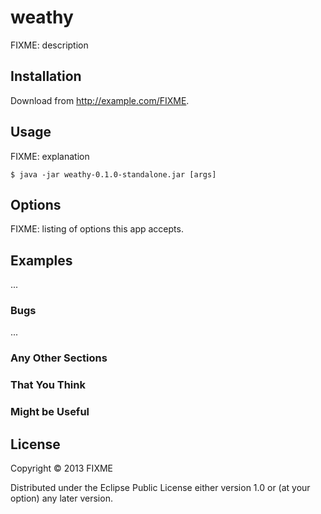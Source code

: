 # weathy

FIXME: description

## Installation

Download from http://example.com/FIXME.

## Usage

FIXME: explanation

    $ java -jar weathy-0.1.0-standalone.jar [args]

## Options

FIXME: listing of options this app accepts.

## Examples

...

### Bugs

...

### Any Other Sections
### That You Think
### Might be Useful

## License

Copyright © 2013 FIXME

Distributed under the Eclipse Public License either version 1.0 or (at
your option) any later version.
